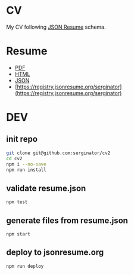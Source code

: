 CV
==

My CV following [JSON Resume](https://json-schema.org/) schema.

# Resume

- [PDF](out/resume.pdf)
- [HTML](out/resume.html)
- [JSON](resume.json)
- [https://registry.jsonresume.org/serginator](https://registry.jsonresume.org/serginator)

# DEV

## init repo
```sh
git clone git@github.com:serginator/cv2
cd cv2
npm i --no-save
npm run install
```

## validate resume.json
`npm test`

## generate files from resume.json
`npm start`

## deploy to jsonresume.org
`npm run deploy`
